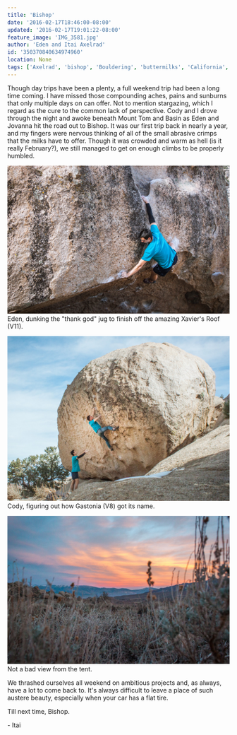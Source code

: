 ```yaml
---
title: 'Bishop'
date: '2016-02-17T18:46:00-08:00'
updated: '2016-02-17T19:01:22-08:00'
feature_image: 'IMG_3581.jpg'
author: 'Eden and Itai Axelrad'
id: '350370840634974960'
location: None
tags: ['Axelrad', 'bishop', 'Bouldering', 'buttermilks', 'California', 'Five Ten', 'granite', 'highball']
---
```


Though day trips have been a plenty, a full weekend trip had been a long time coming. I have missed those compounding aches, pains and sunburns that only multiple days on can offer. Not to mention stargazing, which I regard as the cure to the common lack of perspective. Cody and I drove through the night and awoke beneath Mount Tom and Basin as Eden and Jovanna hit the road out to Bishop. It was our first trip back in nearly a year, and my fingers were nervous thinking of all of the small abrasive crimps that the milks have to offer. Though it was crowded and warm as hell (is it really February?), we still managed to get on enough climbs to be properly humbled. 

![image alt](/images/IMG_3581.jpg)Eden, dunking the "thank god" jug to finish off the amazing Xavier's Roof (V11).

![image alt](/images/IMG_3607.jpg)Cody, figuring out how Gastonia (V8) got its name.

![image alt](/images/IMG_3616.jpg)Not a bad view from the tent.

We thrashed ourselves all weekend on ambitious projects and, as always, have a lot to come back to. It's always difficult to leave a place of such austere beauty, especially when your car has a flat tire.

Till next time, Bishop.

\- Itai
